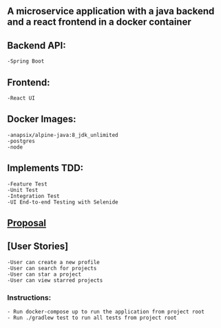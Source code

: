 ## A microservice application with a java backend and a react frontend in a docker container
## Backend API:
    -Spring Boot

## Frontend:
    -React UI

## Docker Images:
    -anapsix/alpine-java:8_jdk_unlimited
    -postgres
    -node

## Implements TDD:
    -Feature Test
    -Unit Test
    -Integration Test
    -UI End-to-end Testing with Selenide

## [Proposal](https://docs.google.com/presentation/d/1aT19PKaaEf06I6ug0cwSDCBbH6N0vCOu-4KwNJbyArs/edit?usp=sharing)

## [User Stories]
    -User can create a new profile
    -User can search for projects
    -User can star a project
    -User can view starred projects

### Instructions:
    - Run docker-compose up to run the application from project root
    - Run ./gradlew test to run all tests from project root
